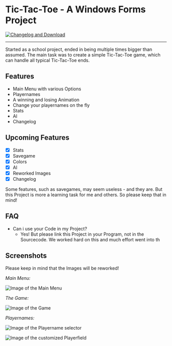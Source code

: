 # Tic-Tac-Toe - A Windows Forms Project

[![Changelog and Download](https://img.shields.io/badge/Download-v0.1.85--beta-blue.svg)](https://github.com/DanielKng/Tic-Tac-Toe/releases)

---

Started as a school project, ended in being multiple times bigger than assumed. 
The main task was to create a simple Tic-Tac-Toe game, which can handle all typical Tic-Tac-Toe ends.

## Features
- Main Menu with various Options
- Playernames
- A winning and losing Animation
- Change your playernames on the fly
- Stats
- AI
- Changelog

## Upcoming Features
- [X] Stats
- [X] Savegame
- [X] Colors
- [X] AI
- [X] Reworked Images
- [X] Changelog

Some features, such as savegames, may seem useless - and they are. But this Project is more a learning task for me and others. So please keep that in mind!

## FAQ

* Can i use your Code in my Project?
  - Yes! But please link this Project in your Program, not in the Sourcecode. We worked hard on this and much effort went into th

## Screenshots
Please keep in mind that the Images will be reworked!

*Main Menu:*

![Image of the Main Menu](http://puu.sh/oRuq2/f640072be6.png)

*The Game:*

![Image of the Game](http://puu.sh/oRuxZ/d5dc7b92d5.png)

*Playernames:*

![Image of the Playername selector](http://puu.sh/oRuAp/c5997f9810.png)

![Image of the customized Playerfield](http://puu.sh/oRuCB/8eca2df153.png)
